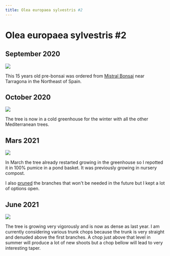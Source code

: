 ```yaml
---
title: Olea europaea sylvestris #2
---
```


# Olea europaea sylvestris #2

## September 2020
![](/images/bonsai/2020-09-21-olea-europaea-sylvestris-1.jpg)

This 15 years old pre-bonsai was ordered from [Mistral Bonsai](https://www.mistralbonsai.com)
near Tarragona in the Northeast of Spain.

## October 2020
![](/images/bonsai/2020-10-16-olea-europaea-sylvestris-1.jpg)

The tree is now in a cold greenhouse for the winter with all the other
Mediterranean trees.

## Mars 2021
![](/images/bonsai/2021-03-06-olea-europaea-sylvestris-1.jpg)

In March the tree already restarted growing in the greenhouse so I repotted it
in 100% pumice in a pond basket. It was previously growing in nursery compost.

I also [pruned](/images/bonsai/2021-03-06-olea-europaea-sylvestris-1-pruned.jpg)
the branches that won't be needed in the future but I kept a lot of options
open.

## June 2021
![](/images/bonsai/2021-06-21-olea-europaea-sylvestris-1.jpg)

The tree is growing very vigorously and is now as dense as last year. I am
currently considering various trunk chops because the trunk is very straight
and denuded above the first branches. A chop just above that level in summer
will produce a lot of new shoots but a chop bellow will lead to very interesting
taper.
